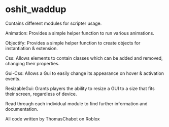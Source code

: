 # oshit_waddup

Contains different modules for scripter usage.

Animation:  Provides a simple helper function to run various animations.

Objectify:  Provides a simple helper function to create objects for instantiation & extension.

Css:        Allows elements to contain classes which can be added and removed, changing their properties.

Gui-Css:    Allows a Gui to easily change its appearance on hover & activation events.

ResizableGui: Grants players the ability to resize a GUI to a size that fits their screen, regardless of device.

Read through each individual module to find further information and documentation.

All code written by ThomasChabot on Roblox
